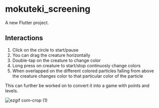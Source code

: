 # mokuteki_screening

A new Flutter project.

## Interactions
1. Click on the circle to start/pause
2. You can drag the creature horizontally
3. Double-tap on the creature to change color
4. Long press on creature to start/stop continuosly change colors
5. When overlapped on the different colored particles falling from above the creature changes color to that particular color of the particle

This can further be worked on to convert it into a game with points and levels.

![ezgif com-crop (1)](https://user-images.githubusercontent.com/31307345/70620721-fcea0780-1c3d-11ea-8ec4-4d0987ab503d.gif)
